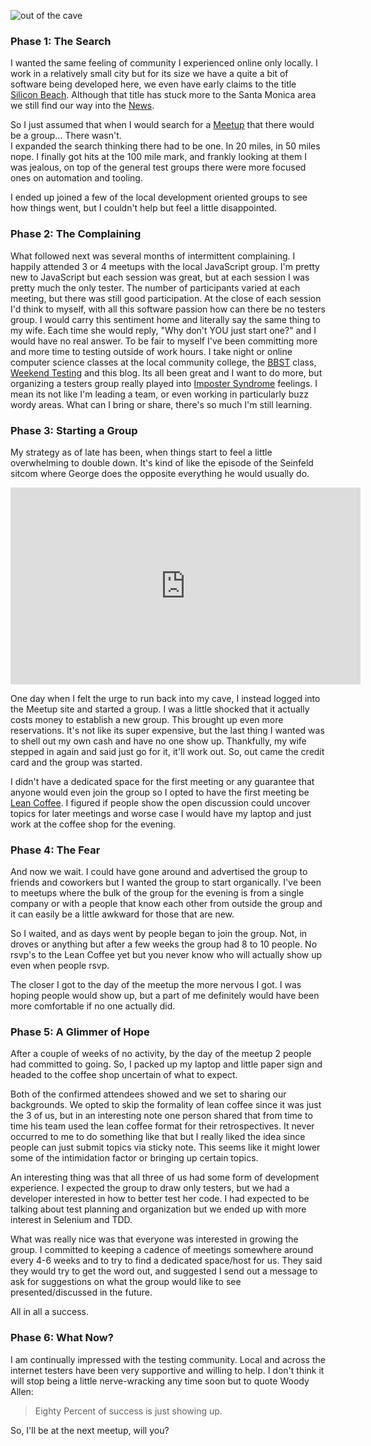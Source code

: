 ![out of the cave](http://www.brendanconnolly.net/wp-content/uploads/2015/11/cave.png)

### Phase 1: The Search

I wanted the same feeling of community I experienced online only locally. I work in a relatively small city but for its size we have a quite a bit of software being developed here, we even have early claims to the title [Silicon Beach](http://www.cnn.com/TECH/computing/9807/20/beach.idg/index.html?_s=PM:TECH). Although that title has stuck more to the Santa Monica area we still find our way into the [News](http://www.independent.com/news/2015/nov/05/tech-topia/). 

So I just assumed that when I would search for a [Meetup](http://www.meetup.com) that there would be a group... There wasn't.  
I expanded the search thinking there had to be one. In 20 miles, in 50 miles nope. I finally got hits at the 100 mile mark, and frankly looking at them I was jealous, on top of the general test groups there were more focused ones on automation and tooling. 

I ended up joined a few of the local development oriented groups to see how things went, but I couldn't help but feel a little disappointed.

### Phase 2: The Complaining

What followed next was several months of intermittent complaining. I happily attended 3 or 4 meetups with the local JavaScript group. I'm pretty new to JavaScript but each session was great, but at each session I was pretty much the only tester. The number of participants varied at each meeting, but there was still good participation. At the close of each session I'd think to myself, with all this software passion how can there be no testers group. I would carry this sentiment home and literally say the same thing to my wife. Each time she would reply, "Why don't YOU just start one?" and I would have no real answer. To be fair to myself I've been committing more and more time to testing outside of work hours. I take night or online computer science classes at the local community college, the [BBST](http://wp.me/p6vwxg-15) class, [Weekend Testing](http://wp.me/p6vwxg-X) and this blog. Its all been great and I want to do more, but organizing a testers group really played into [Imposter Syndrome](http://www.hanselman.com/blog/ImAPhonyAreYou.aspx) feelings. I mean its not like I'm leading a team, or even working in particularly buzz wordy areas. What can I bring or share, there's so much I'm still learning.   

### Phase 3: Starting a Group

My strategy as of late has been, when things start to feel a little overwhelming to double down. It's kind of like the episode of the Seinfeld sitcom where George does the opposite everything he would usually do.
<iframe width="560" height="315" src="https://www.youtube.com/embed/RerJWv5vwxc" frameborder="0" allowfullscreen></iframe>

One day when I felt the urge to run back into my cave, I instead logged into the Meetup site and started a group. I was a little shocked that it actually costs money to establish a new group. This brought up even more reservations. It's not like its super expensive, but the last thing I wanted was to shell out my own cash and have no one show up. Thankfully, my wife stepped in again and said just go for it, it'll work out. So, out came the credit card and the group was started.  

I didn't have a dedicated space for the first meeting or any guarantee that anyone would even join the group so I opted to have the first meeting be [Lean Coffee](http://leancoffee.org/). I figured if people show the open discussion could uncover topics for later meetings and worse case I would have my laptop and just work at the coffee shop for the evening. 

### Phase 4: The Fear
And now we wait. I could have gone around and advertised the group to friends and coworkers but I wanted the group to start organically. I've been to meetups where the bulk of the group for the evening is from a single company or with a people that know each other from outside the group and it can easily be a little awkward for those that are new. 

So I waited, and as days went by people began to join the group. Not, in droves or anything but after a few weeks the group had 8 to 10 people. No rsvp's to the Lean Coffee yet but you never know who will actually show up even when people rsvp. 

The closer I got to the day of the meetup the more nervous I got. I was hoping people would show up, but a part of me definitely would have been more comfortable if no one actually did.

### Phase 5: A Glimmer of Hope

After a couple of weeks of no activity, by the day of the meetup 2 people had committed to going. So, I packed up my laptop and little paper sign and headed to the coffee shop uncertain of what to expect. 

Both of the confirmed attendees showed and we set to sharing our backgrounds. We opted to skip the formality of lean coffee since it was just the 3 of us, but in an interesting note one person shared that from time to time his team used the lean coffee format for their retrospectives. It never occurred to me to do something like that but I really liked the idea since people can just submit topics via sticky note. This seems like it might lower some of the intimidation factor or bringing up certain topics. 

An interesting thing was that all three of us had some form of development experience. I expected the group to draw only testers, but we had a developer interested in how to better test her code. I had expected to be talking about test planning and organization but we ended up with more interest in Selenium and TDD. 

What was really nice was that everyone was interested in growing the group. I committed to keeping a cadence of meetings somewhere around every 4-6 weeks and to try to find a dedicated space/host for us. They said they would try to get the word out, and suggested I send out a message to ask for suggestions on what the group would like to see presented/discussed in the future. 

All in all a success.    

### Phase 6: What Now?
I am continually impressed with the testing community. Local and across the internet testers have been very supportive and willing to help. I don't think it will stop being a little nerve-wracking any time soon but to quote Woody Allen:

> Eighty Percent of success is just showing up.

So, I'll be at the next meetup, will you?